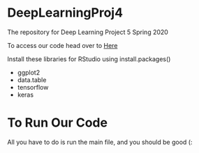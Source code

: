 # DeepLearningProj4
The repository for Deep Learning Project 5 Spring 2020

To access our code head over to [Here](https://github.com/SamGilb/DeepLearningProj5)

Install these libraries for RStudio using install.packages()
* ggplot2
* data.table
* tensorflow
* keras

# To Run Our Code
All you have to do is run the main file, and you should be good (:
